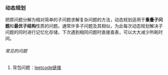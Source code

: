 ### 动态规划

​		把原问题分解为相对简单的子问题求解复杂问题的方法，动态规划适用于**重叠子问题**和**最优子结构**性质的问题。通常许多子问题及其相似，为此每次动态规划解决子问题的同时进行记忆化存储，下次遇到相同问题时直接查表，可以大大减少所耗时间。

###### 常见的问题

1. 背包问题：[leetcode链接](https://leetcode-cn.com/problems/partition-equal-subset-sum/)
